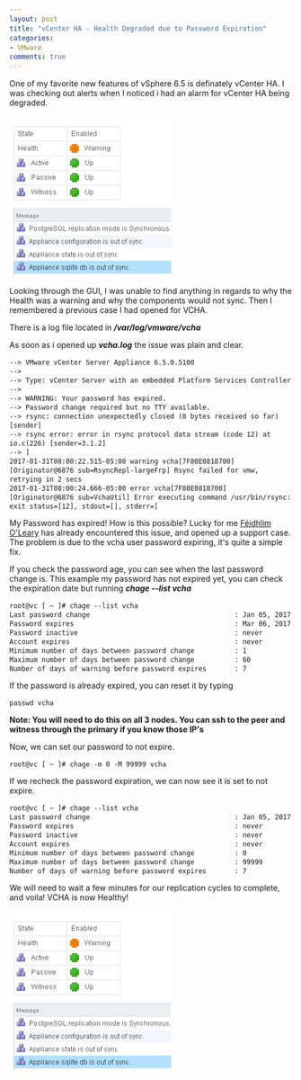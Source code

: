 ```yaml
---
layout: post
title: "vCenter HA - Health Degraded due to Password Expiration"
categories:
- VMware
comments: true
---
```

One of my favorite new features of vSphere 6.5 is definately vCenter HA. I was checking out alerts when I noticed i had an alarm for vCenter HA being degraded.

![](/images/vchaerror1.png)

Looking through the GUI, I was unable to find anything in regards to why the Health was a warning and why the components would not sync. Then I remembered a previous case I had opened for VCHA. 

There is a log file located in ***/var/log/vmware/vcha***

As soon as i opened up ***vcha.log*** the issue was plain and clear.

```
--> VMware vCenter Server Appliance 6.5.0.5100
-->
--> Type: vCenter Server with an embedded Platform Services Controller
-->
--> WARNING: Your password has expired.
--> Password change required but no TTY available.
--> rsync: connection unexpectedly closed (0 bytes received so far) [sender]
--> rsync error: error in rsync protocol data stream (code 12) at io.c(226) [sender=3.1.2]
--> ]
2017-01-31T08:00:22.515-05:00 warning vcha[7F80E0818700] [Originator@6876 sub=RsyncRepl-largeFrp] Rsync failed for vmw, retrying in 2 secs
2017-01-31T08:00:24.666-05:00 error vcha[7F80E0818700] [Originator@6876 sub=VchaUtil] Error executing command /usr/bin/rsync: exit status=[12], stdout=[], stderr=[
```

My Password has expired! How is this possible? Lucky for me [Féidhlim O'Leary](https://haveyoutriedreinstalling.com/2017/01/16/caution-vcha-user-password/) has already encountered this issue, and opened up a support case. The problem is due to the vcha user password expiring, it's quite a simple fix.

If you check the password age, you can see when the last password change is. This example my password has not expired yet, you can check the expiration date but running ***chage --list vcha***

```
root@vc [ ~ ]# chage --list vcha
Last password change                                    : Jan 05, 2017
Password expires                                        : Mar 06, 2017
Password inactive                                       : never
Account expires                                         : never
Minimum number of days between password change          : 1
Maximum number of days between password change          : 60
Number of days of warning before password expires       : 7
```
If the password is already expired, you can reset it by typing

```
passwd vcha
```

**Note: You will need to do this on all 3 nodes. You can ssh to the peer and witness through the primary if you know those IP's**

Now, we can set our password to not expire.

```
root@vc [ ~ ]# chage -m 0 -M 99999 vcha
```

If we recheck the password expiration, we can now see it is set to not expire.

```
root@vc [ ~ ]# chage --list vcha
Last password change                                    : Jan 05, 2017
Password expires                                        : never
Password inactive                                       : never
Account expires                                         : never
Minimum number of days between password change          : 0
Maximum number of days between password change          : 99999
Number of days of warning before password expires       : 7
```

We will need to wait a few minutes for our replication cycles to complete, and voila! VCHA is now Healthy!

![](/images/vchaerror1.png)
